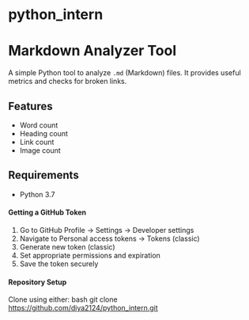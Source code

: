 # python_intern
# Markdown Analyzer Tool



A simple Python tool to analyze `.md` (Markdown) files. It provides useful metrics and checks for broken links.

## Features

-  Word count
-  Heading count
-  Link count
-  Image count

## Requirements

- Python 3.7

#### Getting a GitHub Token
1. Go to GitHub Profile → Settings → Developer settings
2. Navigate to Personal access tokens → Tokens (classic)
3. Generate new token (classic)
4. Set appropriate permissions and expiration
5. Save the token securely

#### Repository Setup
Clone using either:
bash
git clone https://github.com/diya2124/python_intern.git




